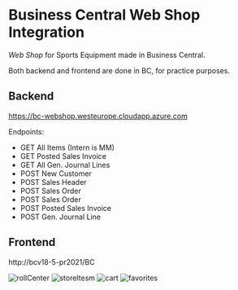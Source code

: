 # Business Central Web Shop Integration

*Web Shop* for Sports Equipment made in Business Central. 

Both backend and frontend are done in BC, for practice purposes.

## Backend
https://bc-webshop.westeurope.cloudapp.azure.com

Endpoints:
- GET All Items (Intern is MM)
- GET Posted Sales Invoice
- GET All Gen. Journal Lines
- POST New Customer
- POST Sales Header
- POST Sales Order
- POST Sales Order
- POST Posted Sales Invoice
- POST Gen. Journal Line

## Frontend
http://bcv18-5-pr2021/BC

![rollCenter](https://user-images.githubusercontent.com/48223190/139646069-845a9fde-7939-43d3-a24f-30c510173564.png)
![storeItesm](https://user-images.githubusercontent.com/48223190/139646073-c0a1fc87-6372-402b-9a00-085ffe7f118f.png)
![cart](https://user-images.githubusercontent.com/48223190/139646063-02588074-1779-4c5a-9972-e3b00ac11e63.png)
![favorites](https://user-images.githubusercontent.com/48223190/139646066-3e2b6cc0-c5b9-433f-9bc4-2bb845bbacc6.png)

